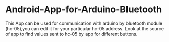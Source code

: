 # Android-App-for-Arduino-Bluetooth
This App can be used for communication with arduino by bluetooth module (hc-05),you can edit it for your particular hc-05 address.
Look at the source of app to find values sent to hc-05 by app for different buttons.
